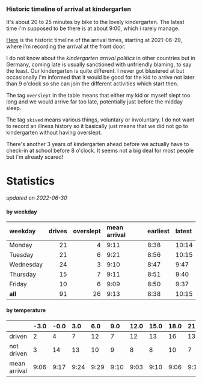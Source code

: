 ### Historic timeline of arrival at kindergarten

It's about 20 to 25 minutes by bike to the lovely kindergarten. 
The latest time i'm supposed to be there is at about 9:00, 
which i rarely manage. 

[Here](times.csv) is the historic timeline of the arrival times, starting
at 2021-06-29, where i'm recording the arrival at the front door.

I do not know about the *kindergarten arrival politics* in other
countries but in Germany, coming late is usually sanctioned 
with unfriendly blaming, to say the least. Our kindergarten is quite
different. I never got blustered at but occasionally i'm informed
that it would be good for the kid to arrive not later than 9 o'clock
so she can join the different activities which start then. 

The tag `overslept` in the table means that either my kid or myself
slept too long and we would arrive far too late, potentially just
before the midday sleep.

The tag `skived` means various things, voluntary or involuntary. I 
do not want to record an illness history so it basically just means
that we did not go to kindergarten without having overslept.

There's another 3 years of kindergarten ahead before we actually 
have to check-in at school before 8 o'clock. It seems not a big deal
for most people but i'm already scared!


# Statistics

*updated on 2022-06-30*

#### by weekday

| weekday   |   drives |   overslept | mean arrival   | earliest   | latest   |
|:----------|---------:|------------:|:---------------|:-----------|:---------|
| Monday    |       21 |           4 | 9:11           | 8:38       | 10:14    |
| Tuesday   |       21 |           6 | 9:21           | 8:56       | 10:15    |
| Wednesday |       24 |           3 | 9:10           | 8:47       | 9:47     |
| Thursday  |       15 |           7 | 9:11           | 8:51       | 9:40     |
| Friday    |       10 |           6 | 9:09           | 8:50       | 9:37     |
| **all**   |       91 |          26 | 9:13           | 8:38       | 10:15    |

#### by temperature

|              | -3.0   | -0.0   | 3.0   | 6.0   | 9.0   | 12.0   | 15.0   | 18.0   | 21.0   | 24.0   | 27.0   |
|:-------------|:-------|:-------|:------|:------|:------|:-------|:-------|:-------|:-------|:-------|:-------|
| driven       | 2      | 4      | 7     | 12    | 7     | 12     | 13     | 16     | 13     | 3      | 0      |
| not driven   | 3      | 14     | 13    | 10    | 9     | 8      | 8      | 10     | 7      | 4      | 1      |
| mean arrival | 9:06   | 9:17   | 9:24  | 9:29  | 9:10  | 9:03   | 9:10   | 9:06   | 9:13   | 9:15   | -      |

